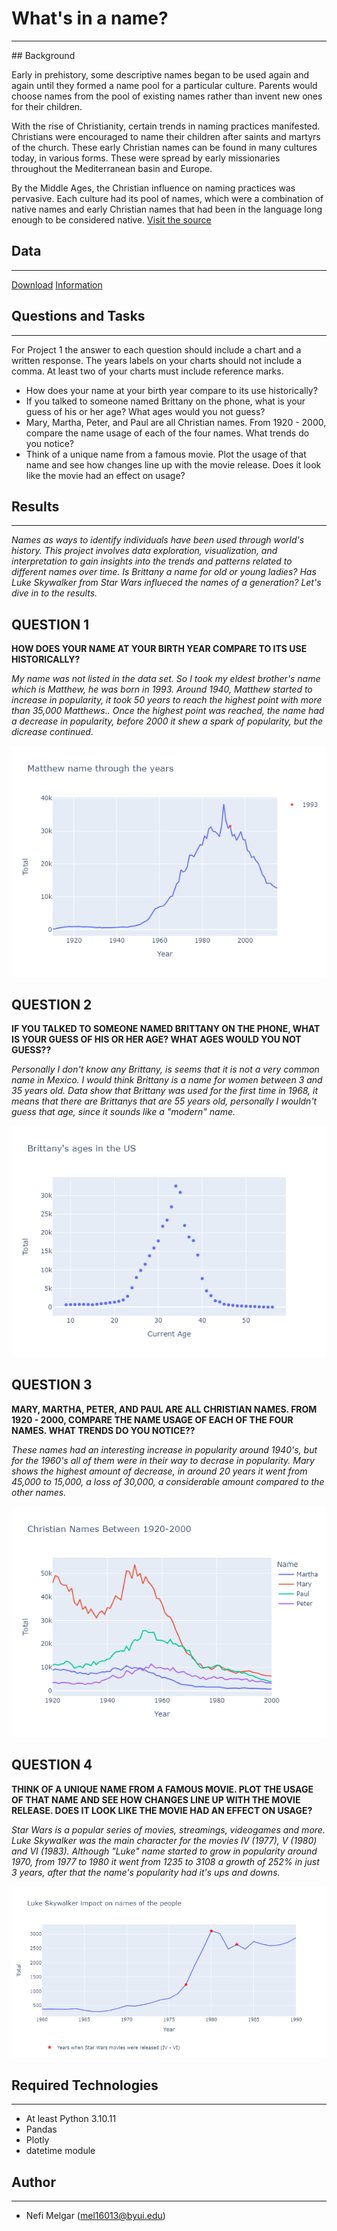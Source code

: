 # What's in a name?
<hr>
## Background

Early in prehistory, some descriptive names began to be used again and again until they formed a name pool for a particular culture. Parents would choose names from the pool of existing names rather than invent new ones for their children. </br>

With the rise of Christianity, certain trends in naming practices manifested. Christians were encouraged to name their children after saints and martyrs of the church. These early Christian names can be found in many cultures today, in various forms. These were spread by early missionaries throughout the Mediterranean basin and Europe. </br>

By the Middle Ages, the Christian influence on naming practices was pervasive. Each culture had its pool of names, which were a combination of native names and early Christian names that had been in the language long enough to be considered native. [Visit the source](https://heraldry.sca.org/names/namehist.html) </br>

## Data
<hr>

[Download](https://raw.githubusercontent.com/byuidatascience/data4names/master/data-raw/names_year/names_year.csv)
[Information](https://github.com/byuidatascience/data4names/blob/master/data.md) </br>

## Questions and Tasks
<hr>
For Project 1 the answer to each question should include a chart and a written response. The years labels on your charts should not include a comma. At least two of your charts must include reference marks.

- How does your name at your birth year compare to its use historically?
- If you talked to someone named Brittany on the phone, what is your guess of his or her age? What ages would you not guess?
- Mary, Martha, Peter, and Paul are all Christian names. From 1920 - 2000, compare the name usage of each of the four names. What trends do you notice?
- Think of a unique name from a famous movie. Plot the usage of that name and see how changes line up with the movie release. Does it look like the movie had an effect on usage?

## Results
<hr>

_Names as ways to identify individuals have been used through world's history. This project involves data exploration, visualization, and interpretation to gain insights into the trends and patterns related to different names over time. Is Brittany a name for old or young ladies? Has Luke Skywalker from Star Wars influeced the names of a generation? Let's dive in to the results._

## QUESTION 1

__HOW DOES YOUR NAME AT YOUR BIRTH YEAR COMPARE TO ITS USE HISTORICALLY?__

_My name was not listed in the data set. So I took my eldest brother's name which is Matthew, he was born in 1993. Around 1940, Matthew started to increase in popularity, it took 50 years to reach the highest point with more than 35,000 Matthews.._
_Once the highest point was reached, the name had a decrease in popularity, before 2000 it shew a spark of popularity, but the dicrease continued._

![image](https://raw.githubusercontent.com/nmelgar/whats-in-a-name/main/images/yourname.png)

## QUESTION 2

__IF YOU TALKED TO SOMEONE NAMED BRITTANY ON THE PHONE, WHAT IS YOUR GUESS OF HIS OR HER AGE? WHAT AGES WOULD YOU NOT GUESS??__

_Personally I don't know any Brittany, is seems that it is not a very common name in Mexico. I would think Brittany is a name for women between 3 and 35 years old. Data show that Brittany was used for the first time in 1968, it means that there are Brittanys that are 55 years old, personally I wouldn't guess that age, since it sounds like a "modern" name._

![image](https://raw.githubusercontent.com/nmelgar/whats-in-a-name/main/images/brittany.png)

## QUESTION 3

__MARY, MARTHA, PETER, AND PAUL ARE ALL CHRISTIAN NAMES. FROM 1920 - 2000, COMPARE THE NAME USAGE OF EACH OF THE FOUR NAMES. WHAT TRENDS DO YOU NOTICE??__

_These names had an interesting increase in popularity around 1940's, but for the 1960's all of them were in their way to decrase in popularity. Mary shows the highest amount of decrease, in around 20 years it went from 45,000 to 15,000, a loss of 30,000, a considerable amount compared to the other names._

![image](https://raw.githubusercontent.com/nmelgar/whats-in-a-name/main/images/cristian%20names.png)

## QUESTION 4

__THINK OF A UNIQUE NAME FROM A FAMOUS MOVIE. PLOT THE USAGE OF THAT NAME AND SEE HOW CHANGES LINE UP WITH THE MOVIE RELEASE. DOES IT LOOK LIKE THE MOVIE HAD AN EFFECT ON USAGE?__

_Star Wars is a popular series of movies, streamings, videogames and more. Luke Skywalker was the main character for the movies IV (1977), V (1980) and VI (1983). Although "Luke" name started to grow in popularity around 1970, from 1977 to 1980 it went from 1235 to 3108 a growth of 252% in just 3 years, after that the name's popularity had it's ups and downs._

![image](https://raw.githubusercontent.com/nmelgar/whats-in-a-name/main/images/luke.png)

## Required Technologies
<hr>

+ At least Python 3.10.11
+ Pandas
+ Plotly
+ datetime module

## Author
<hr>

+ Nefi Melgar (mel16013@byui.edu)
